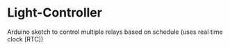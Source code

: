 # Light-Controller
Arduino sketch to control multiple relays based on schedule (uses real time clock [RTC])
